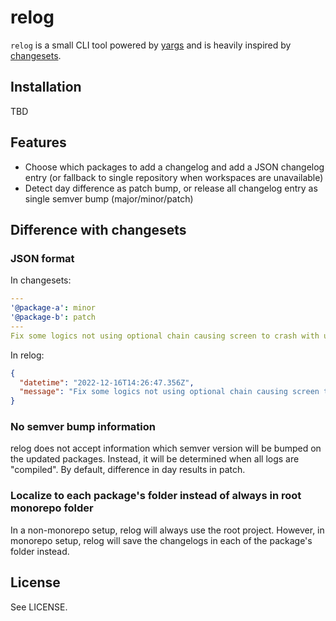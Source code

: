 # relog

`relog` is a small CLI tool powered by [yargs](https://github.com/yargs/yargs) and is heavily inspired by [changesets](https://github.com/changesets/changesets).

## Installation

TBD

## Features

- Choose which packages to add a changelog and add a JSON changelog entry (or fallback to single repository when workspaces are unavailable)
- Detect day difference as patch bump, or release all changelog entry as single semver bump (major/minor/patch)

## Difference with changesets

### JSON format

In changesets:

```yaml
---
'@package-a': minor
'@package-b': patch
---
Fix some logics not using optional chain causing screen to crash with undefined value
```

In relog:

```json
{
  "datetime": "2022-12-16T14:26:47.356Z",
  "message": "Fix some logics not using optional chain causing screen to crash with undefined value"
}
```

### No semver bump information

relog does not accept information which semver version will be bumped on the updated packages. Instead, it will be determined when all logs are "compiled". By default, difference in day results in patch.

### Localize to each package's folder instead of always in root monorepo folder

In a non-monorepo setup, relog will always use the root project. However, in monorepo setup, relog will save the changelogs in each of the package's folder instead.

## License

See LICENSE.
